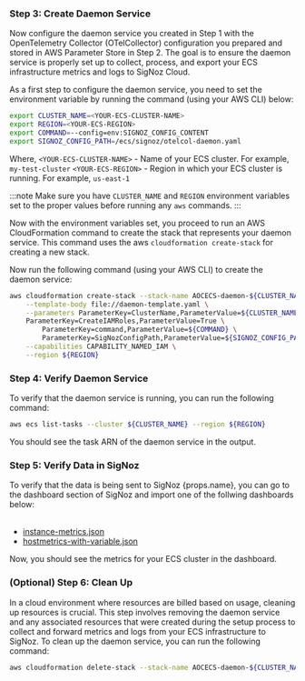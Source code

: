 ### Step 3: Create Daemon Service

Now configure the daemon service you created in Step 1 with the OpenTelemetry Collector (OTelCollector) configuration you prepared and stored in AWS Parameter Store in Step 2. The goal is to ensure the daemon service is properly set up to collect, process, and export your ECS infrastructure metrics and logs to SigNoz Cloud.

As a first step to configure the daemon service, you need to set the environment variable by running the command (using your AWS CLI) below:

```bash
export CLUSTER_NAME=<YOUR-ECS-CLUSTER-NAME>
export REGION=<YOUR-ECS-REGION>
export COMMAND=--config=env:SIGNOZ_CONFIG_CONTENT
export SIGNOZ_CONFIG_PATH=/ecs/signoz/otelcol-daemon.yaml
```

Where,
`<YOUR-ECS-CLUSTER-NAME>` -  Name of your ECS cluster. For example, `my-test-cluster`
`<YOUR-ECS-REGION>` - Region in which your ECS cluster is running. For example, `us-east-1`

:::note
Make sure you have `CLUSTER_NAME` and `REGION` environment variables set to the proper values before running any `aws` commands.
:::

Now with the environment variables set, you proceed to run an AWS CloudFormation command to create the stack that represents your daemon service. This command uses the aws `cloudformation create-stack` for creating a new stack.

Now run the following command (using your AWS CLI) to create the daemon service:

```bash
aws cloudformation create-stack --stack-name AOCECS-daemon-${CLUSTER_NAME}-${REGION} \
    --template-body file://daemon-template.yaml \
    --parameters ParameterKey=ClusterName,ParameterValue=${CLUSTER_NAME} \
    ParameterKey=CreateIAMRoles,ParameterValue=True \
		ParameterKey=command,ParameterValue=${COMMAND} \
		ParameterKey=SigNozConfigPath,ParameterValue=${SIGNOZ_CONFIG_PATH} \
    --capabilities CAPABILITY_NAMED_IAM \
    --region ${REGION}
```

### Step 4: Verify Daemon Service

To verify that the daemon service is running, you can run the following command:

```bash
aws ecs list-tasks --cluster ${CLUSTER_NAME} --region ${REGION}
```

You should see the task ARN of the daemon service in the output.

### Step 5: Verify Data in SigNoz

<div>
To verify that the data is being sent to SigNoz {props.name}, you can go to the dashboard section of SigNoz and import one of the follwing dashboards below:
</div>
<br/>

- [instance-metrics.json](https://github.com/SigNoz/dashboards/raw/chore/ecs-dashboards/ecs-infra-metrics/instance-metrics.json)
- [hostmetrics-with-variable.json](https://github.com/SigNoz/dashboards/raw/main/hostmetrics/hostmetrics-with-variable.json)

Now, you should see the metrics for your ECS cluster in the dashboard.

### (Optional) Step 6: Clean Up

In a cloud environment where resources are billed based on usage, cleaning up resources is crucial. This step involves removing the daemon service and any associated resources that were created during the setup process to collect and forward metrics and logs from your ECS infrastructure to SigNoz. To clean up the daemon service, you can run the following command:

```bash
aws cloudformation delete-stack --stack-name AOCECS-daemon-${CLUSTER_NAME}-${REGION} --region ${REGION}
```